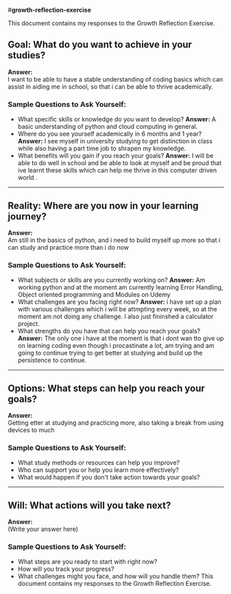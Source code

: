 #**growth-reflection-exercise**

This document contains my responses to the Growth Reflection Exercise.

## Goal: What do you want to achieve in your studies?
**Answer:**  
I want to be able to have a stable understanding of coding basics which can assist in aiding me in school, so that i can be able to thrive academically.


### Sample Questions to Ask Yourself:
- What specific skills or knowledge do you want to develop?
  **Answer:** A basic understanding of python and cloud computing in general.
- Where do you see yourself academically in 6 months and 1 year?
  **Answer:** I see myself in university studying to get distinction in class while also having a part time job to shrapen my knowledge.
- What benefits will you gain if you reach your goals?
  **Answer:** I will be able to do well in school and be able to look at myself and be proud that ive learnt these skills which can help me thrive in this computer driven      world .

---

## Reality: Where are you now in your learning journey?
**Answer:**  
Am still in the basics of python, and i need to build myself up more so that i can study and practice more than i do now

### Sample Questions to Ask Yourself:
- What subjects or skills are you currently working on?
  **Answer:** Am working python and at the moment am currently learning Error Handling, Object oriented programming and Modules on Udemy
- What challenges are you facing right now?
  **Answer:** i have set up a plan with various challenges which i will be attmpting every week, so at the moment am not doing any challenge. I also just fininshed a           calculator project.
- What strengths do you have that can help you reach your goals?
  **Answer:** The only one i have at the moment is that i dont wan tto give up on learning coding even though i procastinate a lot, am trying and am going to continue trying   to get better at studying and build up the persistence to continue.

---

## Options: What steps can help you reach your goals?
**Answer:**  
Getting etter at studying and practicing more, also taking a break from using devices to much

### Sample Questions to Ask Yourself:
- What study methods or resources can help you improve?
- Who can support you or help you learn more effectively?
- What would happen if you don't take action towards your goals?

---

## Will: What actions will you take next?
**Answer:**  
(Write your answer here)

### Sample Questions to Ask Yourself:
- What steps are you ready to start with right now?
- How will you track your progress?
- What challenges might you face, and how will you handle them?
This document contains my responses to the Growth Reflection Exercise.
